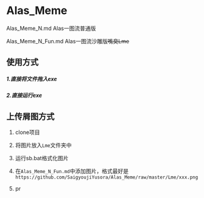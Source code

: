 # Alas_Meme
Alas_Meme_N.md Alas一图流普通版

Alas_Meme_N_Fun.md Alas一图流沙雕版~~嘴臭Lme~~

## 使用方式

##### 1.直接将文件拖入exe

##### 2.直接运行exe



## 上传屑图方式

1. clone项目

2. 将图片放入`Lme`文件夹中

3. 运行sb.bat格式化图片

4. 在`Alas_Meme_N_Fun.md`中添加图片，格式最好是`https://github.com/SaigyoujiYusora/Alas_Meme/raw/master/Lme/xxx.png`

5. pr

